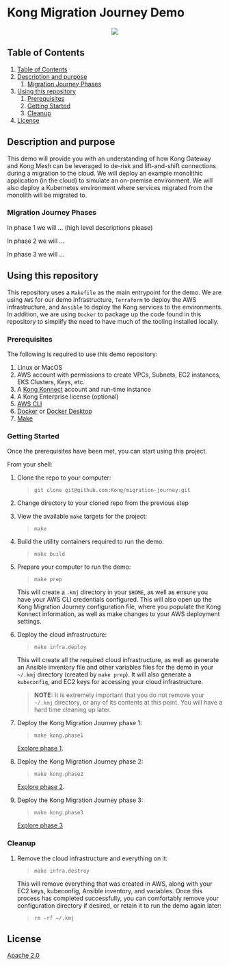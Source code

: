# Kong Migration Journey Demo

<p align="center">
  <img src="https://2tjosk2rxzc21medji3nfn1g-wpengine.netdna-ssl.com/wp-content/uploads/2018/08/kong-combination-mark-color-256px.png" /></div>
</p>


## Table of Contents


<!-- @import "[TOC]" {cmd="toc" depthFrom=2 depthTo=6 orderedList=true} -->

<!-- code_chunk_output -->

1. [Table of Contents](#table-of-contents)
2. [Description and purpose](#description-and-purpose)
    1. [Migration Journey Phases](#migration-journey-phases)
3. [Using this repository](#using-this-repository)
    1. [Prerequisites](#prerequisites)
    2. [Getting Started](#getting-started)
    3. [Cleanup](#cleanup)
4. [License](#license)

<!-- /code_chunk_output -->


## Description and purpose

This demo will provide you with an understanding of how Kong Gateway and Kong Mesh can be leveraged to de-risk and lift-and-shift connections during a migration to the cloud.  We will deploy an example monolithic application (in the cloud) to simulate an on-premise environment.  We will also deploy a Kubernetes environment where services migrated from the monolith will be migrated to.  


### Migration Journey Phases

In phase 1 we will ...  (high level descriptions please)

In phase 2 we will ...  

In phase 3 we will ...


## Using this repository

This repository uses a `Makefile` as the main entrypoint for the demo.  We are using `AWS` for our demo infrastructure, `Terraform` to deploy the AWS infrastructure, and `Ansible` to deploy the Kong services to the environments.  In addition, we are using `Docker` to package up the code found in this repository to simplify the need to have much of the tooling installed locally.


### Prerequisites

The following is required to use this demo repository:

1. Linux or MacOS
1. AWS account with permissions to create VPCs, Subnets, EC2 instances, EKS Clusters, Keys, etc.
1. A [Kong Konnect](https://cloud.konghq.com/login) account and run-time instance
1. A Kong Enterprise license (optional)
1. [AWS CLI](https://docs.aws.amazon.com/cli/latest/userguide/getting-started-install.html)
1. [Docker](https://docs.docker.com/engine/install/) or [Docker Desktop](https://docs.docker.com/engine/install/#desktop)
1. [Make](https://www.gnu.org/software/make/)


### Getting Started

Once the prerequisites have been met, you can start using this project.

From your shell:
1. Clone the repo to your computer:
    > `git clone git@github.com:Kong/migration-journey.git`

1. Change directory to your cloned repo from the previous step

1. View the available `make` targets for the project:
    > `make`

1. Build the utility containers required to run the demo:
    > `make build`

1. Prepare your computer to run the demo:
    > `make prep`

    This will create a `.kmj` directory in your `$HOME`, as well as ensure you have your AWS CLI credentials configured.  This will also open up the Kong Migration Journey configuration file, where you populate the Kong Konnect information, as well as make changes to your AWS deployment settings.

1. Deploy the cloud infrastructure:
    > `make infra.deploy`

    This will create all the required cloud infrastructure, as well as generate an Ansible inventory file and other variables files for the demo in your `~/.kmj` directory (created by `make prep`).  It will also generate a `kubeconfig`, and EC2 keys for accessing your cloud infrastructure.  
    > **NOTE:** It is extremely important that you do not remove your `~/.kmj` directory, or any of its contents at this point.  You will have a hard time cleaning up later.

1. Deploy the Kong Migration Journey phase 1:
    > `make kong.phase1`

    [Explore phase 1](docs/explore/phase1.md).

1. Deploy the Kong Migration Journey phase 2:
    > `make kong.phase2`

    [Explore phase 2](docs/explore/phase2.md).

1. Deploy the Kong Migration Journey phase 3:
    > `make kong.phase3`

    [Explore phase 3](docs/explore/phase3.md)


### Cleanup

1. Remove the cloud infrastructure and everything on it:
    > `make infra.destroy`

    This will remove everything that was created in AWS, along with your EC2 keys, kubeconfig, Ansible inventory, and variables.  Once this process has completed successfully, you can comfortably remove your configuration directory if desired, or retain it to run the demo again later:
    
    > `rm -rf ~/.kmj`


## License

[Apache 2.0](LICENSE)